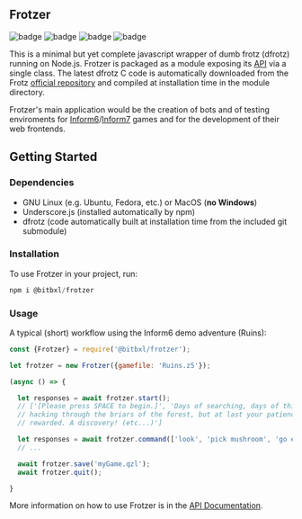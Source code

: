 
## Frotzer
![badge](https://img.shields.io/endpoint?url=https://gist.githubusercontent.com/bitbxl/554394d67973a35b66f7b60a24fa0950/raw/frotzer-test.json) ![badge](https://img.shields.io/endpoint?url=https://gist.githubusercontent.com/bitbxl/554394d67973a35b66f7b60a24fa0950/raw/frotzer-build.json) ![badge](https://img.shields.io/endpoint?url=https://gist.githubusercontent.com/bitbxl/554394d67973a35b66f7b60a24fa0950/raw/frotzer-coverage.json) ![badge](https://img.shields.io/endpoint?url=https://gist.githubusercontent.com/bitbxl/677c357466d848a20375d156b667d2c0/raw/ac517236bb72f0ae4e94ba28519ace02fefa8749/frotzer-dfver.json)

This is a minimal but yet complete javascript wrapper of dumb frotz (dfrotz)
 running on Node.js. Frotzer is packaged as a module exposing its [API](docs/api.md) via a single
 class. The latest dfrotz C code is automatically downloaded from the Frotz [official repository](https://gitlab.com/DavidGriffith/frotz) and compiled at installation time in the module directory.

 Frotzer's main application would be the creation of bots and of testing enviroments
 for [Inform6](https://www.inform-fiction.org/)/[Inform7](http://inform7.com/) games and for the development of their web frontends.


## Getting Started

### Dependencies

* GNU Linux (e.g. Ubuntu, Fedora, etc.) or MacOS (**no Windows**)
* Underscore.js (installed automatically by npm)
* dfrotz (code automatically built at installation time from the included git submodule)

### Installation
To use Frotzer in your project, run:
```javascript
npm i @bitbxl/frotzer
```

### Usage

A typical (short) workflow using the Inform6 demo adventure (Ruins):
```javascript
const {Frotzer} = require('@bitbxl/frotzer');

let frotzer = new Frotzer({gamefile: 'Ruins.z5'});

(async () => {

  let responses = await frotzer.start();
  // ['[Please press SPACE to begin.]', 'Days of searching, days of thirsty
  // hacking through the briars of the forest, but at last your patience was
  // rewarded. A discovery! (etc...)']

  let responses = await frotzer.command(['look', 'pick mushroom', 'go east']);
  // ...

  await frotzer.save('myGame.qzl');
  await frotzer.quit();

}
```
More information on how to use Frotzer is in the [API Documentation](docs/api.md).
